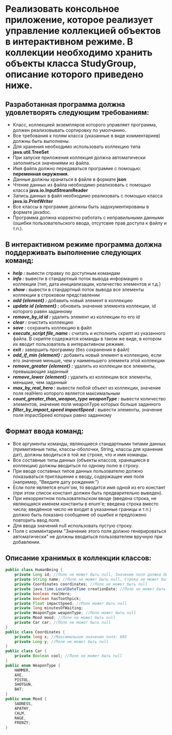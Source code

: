 # Реализовать консольное приложение, которое реализует управление коллекцией объектов в интерактивном режиме. В коллекции необходимо хранить объекты класса StudyGroup, описание которого приведено ниже.

## Разработанная программа должна удовлетворять следующим требованиям:

* Класс, коллекцией экземпляров которого управляет программа, должен реализовывать сортировку по умолчанию.
* Все требования к полям класса (указанные в виде комментариев) должны быть выполнены.
* Для хранения необходимо использовать коллекцию типа **java.util.TreeSet**
* При запуске приложения коллекция должна автоматически заполняться значениями из файла.
* Имя файла должно передаваться программе с помощью: **переменная окружения**.
* Данные должны храниться в файле в формате **json**
* Чтение данных из файла необходимо реализовать с помощью класса **java.io.InputStreamReader**
* Запись данных в файл необходимо реализовать с помощью класса **java.io.PrintWriter**
* Все классы в программе должны быть задокументированы в формате javadoc.
* Программа должна корректно работать с неправильными данными (ошибки пользовательского ввода, отсутсвие прав доступа к файлу и т.п.).

## В интерактивном режиме программа должна поддерживать выполнение следующих команд:

* ***help :*** вывести справку по доступным командам
* ***info :*** вывести в стандартный поток вывода информацию о коллекции (тип, дата инициализации, количество элементов и т.д.)
* ***show :*** вывести в стандартный поток вывода все элементы коллекции в строковом представлении
* ***add {element} :*** добавить новый элемент в коллекцию
* ***update id {element} :*** обновить значение элемента коллекции, id которого равен заданному
* ***remove_by_id id :*** удалить элемент из коллекции по его id
* ***clear :*** очистить коллекцию
* ***save :*** сохранить коллекцию в файл
* ***execute_script file_name :*** считать и исполнить скрипт из указанного файла. В скрипте содержатся команды в таком же виде, в котором их вводит пользователь в интерактивном режиме.
* ***exit :*** завершить программу (без сохранения в файл)
* ***add_if_min {element} :*** добавить новый элемент в коллекцию, если его значение меньше, чем у наименьшего элемента этой коллекции
* ***remove_greater {element} :*** удалить из коллекции все элементы, превышающие заданный
* ***remove_lower {element} :*** удалить из коллекции все элементы, меньшие, чем заданный
* ***max_by_real_hero :*** вывести любой объект из коллекции, значение поля realHero которого является максимальным
* ***count_greater_than_weapon_type weaponType :*** вывести количество элементов, значение поля weaponType которых больше заданного
* ***filter_by_impact_speed impactSpeed :*** вывести элементы, значение поля impactSpeed которых равно заданному

## Формат ввода команд:

* Все аргументы команды, являющиеся стандартными типами данных (примитивные типы, классы-оболочки, String, классы для хранения дат), должны вводиться в той же строке, что и имя команды.
* Все составные типы данных (объекты классов, хранящиеся в коллекции) должны вводиться по одному полю в строку.
* При вводе составных типов данных пользователю должно показываться приглашение к вводу, содержащее имя поля (например, "Введите дату рождения:")
* Если поле является enum'ом, то вводится имя одной из его констант (при этом список констант должен быть предварительно выведен).
* При некорректном пользовательском вводе (введена строка, не являющаяся именем константы в enum'е; введена строка вместо числа; введённое число не входит в указанные границы и т.п.) должно быть показано сообщение об ошибке и предложено повторить ввод поля.
* Для ввода значений null использовать пустую строку.
* Поля с комментарием "Значение этого поля должно генерироваться автоматически" не должны вводиться пользователем вручную при добавлении.

## Описание хранимых в коллекции классов:

```Java
public class HumanBeing {
    private Long id; //Поле не может быть null, Значение поля должно быть больше 0, Значение этого поля должно быть уникальным, Значение этого поля должно генерироваться автоматически
    private String name; //Поле не может быть null, Строка не может быть пустой
    private Coordinates coordinates; //Поле не может быть null
    private java.time.LocalDateTime creationDate; //Поле не может быть null, Значение этого поля должно генерироваться автоматически
    private boolean realHero;
    private boolean hasToothpick;
    private Float impactSpeed; //Поле может быть null
    private long minutesOfWaiting;
    private WeaponType weaponType; //Поле может быть null
    private Mood mood; //Поле не может быть null
    private Car car; //Поле не может быть null
}
public class Coordinates {
    private long x; //Максимальное значение поля: 695
    private Long y; //Поле не может быть null
}
public class Car {
    private Boolean cool; //Поле не может быть null
}
public enum WeaponType {
    HAMMER,
    AXE,
    PISTOL,
    SHOTGUN,
    BAT;
}
public enum Mood {
    SADNESS,
    APATHY,
    CALM,
    RAGE,
    FRENZY;
}
```
